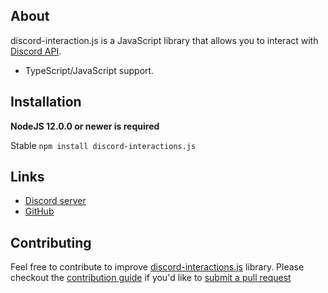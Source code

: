 ## About
discord-interaction.js is a JavaScript library that allows you to interact with [Discord API](https://discord.com/developers/docs/intro).

* TypeScript/JavaScript support.

## Installation
**NodeJS 12.0.0 or newer is required**

Stable `npm install discord-interactions.js`

## Links
* [Discord server](https://discord.gg/uV92t8NM2E)
* [GitHub](https://github.com/discord-interactions)

## Contributing
Feel free to contribute to improve [discord-interactions.js](https://github.com/discord-interactions/discord-interactions.js) library.
Please checkout the [contribution guide](https://github.com/discord-interactions/discord-interactions.js/tree/master/.github/CONTRIBUTION_GUIDE.md) if you'd like to [submit a pull request](https://github.com/discord-interactions/discord-interactions.js/pulls)